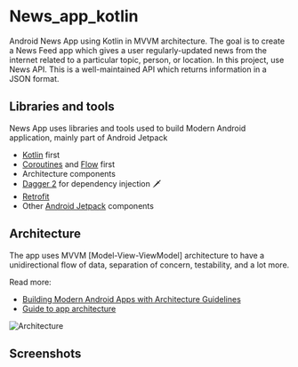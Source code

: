 # News_app_kotlin

Android News App using Kotlin in MVVM architecture.
The goal is to create a News Feed app which gives a user regularly-updated news from the internet related to a particular topic, person, or location. In this project, use News API. This is a well-maintained API which returns information in a JSON format.

## Libraries and tools

News App uses libraries and tools used to build Modern Android application, mainly part of Android Jetpack

- [Kotlin](https://kotlinlang.org/) first
- [Coroutines](https://kotlinlang.org/docs/reference/coroutines-overview.html) and [Flow](https://kotlinlang.org/docs/reference/coroutines/flow.html) first
- Architecture components
- [Dagger 2](https://developer.android.com/training/dependency-injection) for dependency injection 🗡
- [Retrofit](https://square.github.io/retrofit/)
- Other [Android Jetpack](https://developer.android.com/jetpack) components

## Architecture

The app uses MVVM [Model-View-ViewModel] architecture to have a unidirectional flow of data, separation of concern, testability, and a lot more.

Read more: 
- [Building Modern Android Apps with Architecture Guidelines](https://medium.com/@aky/building-modern-apps-using-the-android-architecture-guidelines-3238fff96f14)
- [Guide to app architecture](https://developer.android.com/jetpack/docs/guide)

![Architecture](https://developer.android.com/topic/libraries/architecture/images/final-architecture.png)

## Screenshots


